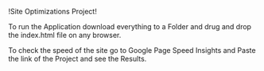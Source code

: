!Site Optimizations Project!


To run the Application download everything to a Folder and drug and drop the index.html file on any browser. 

To check the speed of the site go to Google Page Speed Insights and Paste the link of the Project and see the Results.

